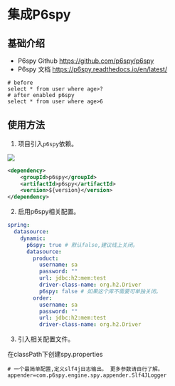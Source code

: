 # 集成P6spy

## 基础介绍

- P6spy Github <https://github.com/p6spy/p6spy>
- P6spy 文档 <https://p6spy.readthedocs.io/en/latest/>

```shell
# before
select * from user where age>?
# after enabled p6spy
select * from user where age>6
```

## 使用方法

1. 项目引入`p6spy`依赖。
<a href="http://mvnrepository.com/artifact/p6spy/p6spy" target="_blank">
<img src="https://img.shields.io/maven-central/v/p6spy/p6spy.svg" ></a>

```xml
<dependency>
    <groupId>p6spy</groupId>
    <artifactId>p6spy</artifactId>
    <version>${version}</version>
</dependency>
```

2. 启用p6spy相关配置。

```yaml
spring:
  datasource:
    dynamic:
      p6spy: true # 默认false,建议线上关闭。
      datasource:
        product:
          username: sa
          password: ""
          url: jdbc:h2:mem:test
          driver-class-name: org.h2.Driver
          p6spy: false # 如果这个库不需要可单独关闭。
        order:
          username: sa
          password: ""
          url: jdbc:h2:mem:test
          driver-class-name: org.h2.Driver
```

3. 引入相关配置文件。

在classPath下创建spy.properties

```properties
# 一个最简单配置,定义slf4j日志输出。 更多参数请自行了解。
appender=com.p6spy.engine.spy.appender.Slf4JLogger
```